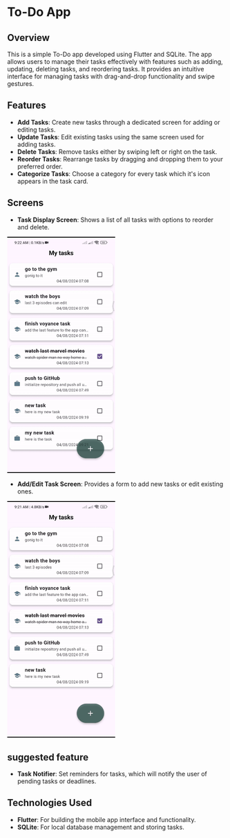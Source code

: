 # To-Do App

## Overview

This is a simple To-Do app developed using Flutter and SQLite. The app allows users to manage their tasks effectively with features such as adding, updating, deleting tasks, and reordering tasks. It provides an intuitive interface for managing tasks with drag-and-drop functionality and swipe gestures.

## Features

- **Add Tasks**: Create new tasks through a dedicated screen for adding or editing tasks.
- **Update Tasks**: Edit existing tasks using the same screen used for adding tasks.
- **Delete Tasks**: Remove tasks either by swiping left or right on the task.
- **Reorder Tasks**: Rearrange tasks by dragging and dropping them to your preferred order.
- **Categorize Tasks**: Choose a category for every task which it's icon appears in the task card.  

## Screens

- **Task Display Screen**: Shows a list of all tasks with options to reorder and delete.
<img src="gifs/home_screen.gif" width="250" alt="Home screen">

- **Add/Edit Task Screen**: Provides a form to add new tasks or edit existing ones.
<img src="gifs/new_task_screen.gif" width="250" alt="New task screen">


## suggested feature 
- **Task Notifier**: Set reminders for tasks, which will notify the user of pending tasks or deadlines.



## Technologies Used

- **Flutter**: For building the mobile app interface and functionality.
- **SQLite**: For local database management and storing tasks.
